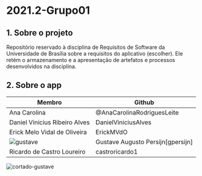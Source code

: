 # 2021.2-Grupo01

## 1. Sobre o projeto
Repositório reservado à disciplina de Requisitos de Software da Universidade de Brasília sobre a requisitos do aplicativo (escolher). Ele retém o armazenamento e a apresentação de artefatos e processos desenvolvidos na disciplina.

## 2. Sobre o app



|  Membro | Github  |
| ------- |-------- |
| Ana Carolina  | @AnaCarolinaRodriguesLeite |
| Daniel Vinicius Ribeiro Alves | DanielViniciusAlves |
| Erick Melo Vidal de Oliveira  |  ErickMVdO  |
| ![gustave](https://user-images.githubusercontent.com/49570180/152335322-1e8a1c8a-c046-4126-bce3-24efcb3470ea.jpg) | Gustave Augusto Persijn[gpersijn]  |
| Ricardo de Castro Loureiro  | castroricardo1  |

![cortado-gustave](https://user-images.githubusercontent.com/49570180/152335728-ab39daa8-3c29-4f50-9e0d-4fdf184977be.jpg)
